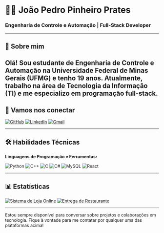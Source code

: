 # 👨‍💻 João Pedro Pinheiro Prates

### Engenharia de Controle e Automação | Full-Stack Developer 

---

## 🚀 Sobre mim

Olá! Sou estudante de **Engenharia de Controle e Automação** na **Universidade Federal de Minas Gerais (UFMG)** e tenho 19 anos. Atualmente, trabalho na área de **Tecnologia da Informação (TI)** e me especializo em **programação full-stack**.
---

## 🔗 Vamos nos conectar

[![GitHub](https://img.shields.io/badge/GitHub-100000?style=for-the-badge&logo=github&logoColor=white)](https://github.com/JpPrates21)
[![LinkedIn](https://img.shields.io/badge/LinkedIn-0A66C2?style=for-the-badge&logo=linkedin&logoColor=white)](https://linkedin.com/in/joão-pedro-pinheiro-prates-9563051ab)
[![Gmail](https://img.shields.io/badge/Gmail-EA4335?style=for-the-badge&logo=gmail&logoColor=white)](mailto:jpprates2016@gmail.com)

---

## 🛠 Habilidades Técnicas

**Linguagens de Programação e Ferramentas:**

![Python](https://img.shields.io/badge/Python-3670A0?style=for-the-badge&logo=python&logoColor=ffdd54)
![C++](https://img.shields.io/badge/C%2B%2B-00599C?style=for-the-badge&logo=c%2B%2B&logoColor=white)
![C](https://img.shields.io/badge/C-00599C?style=for-the-badge&logo=c&logoColor=white)
![C#](https://img.shields.io/badge/C%23-823085?style=for-the-badge&logo=c-sharp&logoColor=white)
![MySQL](https://img.shields.io/badge/MySQL-00000F?style=for-the-badge&logo=mysql&logoColor=white)
![React](https://img.shields.io/badge/React-000?style=for-the-badge&logo=react)

---

## 📊 Estatísticas

[![Sistema de Loja Online](https://github-readme-stats.vercel.app/api/pin/?username=JpPrates21&repo=SistemaDeLojaOnline&bg_color=0D1117&border_color=A020F0&show_icons=true&icon_color=FFFFFF&title_color=A020F0&text_color=FFF)](https://github.com/JpPrates21/SistemaDeLojaOnline)
[![Entrega de Restaurante](https://github-readme-stats.vercel.app/api/pin/?username=JpPrates21&repo=EntregaDeRestaurante&bg_color=0D1117&border_color=A020F0&show_icons=true&icon_color=FFFFFF&title_color=A020F0&text_color=FFF)](https://github.com/JpPrates21/EntregaDeRestaurante)

---

Estou sempre disponível para conversar sobre projetos e colaborações em tecnologia. Fique à vontade para me contatar por qualquer uma das plataformas acima!
